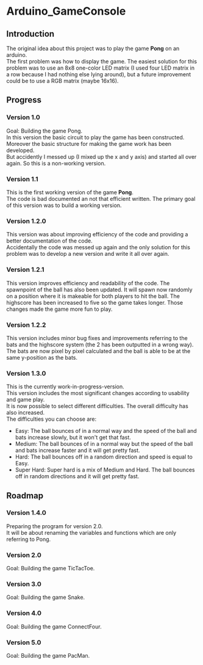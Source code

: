 # Arduino_GameConsole

## Introduction
The original idea about this project was to play the game **Pong** on an arduino.  
The first problem was how to display the game. The easiest solution for this problem was to use an 8x8 one-color LED matrix (I used four LED matrix in a row because I had nothing else lying around), but a future improvement could be to use a RGB matrix (maybe 16x16).


## Progress

### Version 1.0
Goal: Building the game Pong.  
In this version the basic circuit to play the game has been constructed. Moreover the basic structure for making the game work has been developed.  
But accidently I messed up (I mixed up the x and y axis) and started all over again. So this is a non-working version.

### Version 1.1
This is the first working version of the game **Pong**.  
The code is bad documented an not that efficient written. The primary goal of this version was to build a working version.

### Version 1.2.0
This version was about improving efficiency of the code and providing a better documentation of the code.  
Accidentally the code was messed up again and the only solution for this problem was to develop a new version and write it all over again.

### Version 1.2.1
This version improves efficiency and readability of the code. The spawnpoint of the ball has also been updated. It will spawn now randomly on a position where it is makeable for both players to hit the ball. The highscore has been increased to five so the game takes longer. Those changes made the game more fun to play.

### Version 1.2.2
This version includes minor bug fixes and improvements referring to the bats and the highscore system (the 2 has been outputted in a wrong way). The bats are now pixel by pixel calculated and the ball is able to be at the same y-position as the bats.

### Version 1.3.0
This is the currently work-in-progress-version.  
This version includes the most significant changes according to usability and game play.  
It is now possible to select different difficulties. The overall difficulty has also increased.  
The difficulties you can choose are:    
- Easy: The ball bounces of in a normal way and the speed of the ball and bats increase slowly, but it won't get that fast.
- Medium: The ball bounces of in a normal way but the speed of the ball and bats increase faster and it will get pretty fast.
- Hard: The ball bounces off in a random direction and speed is equal to Easy.
- Super Hard: Super hard is a mix of Medium and Hard. The ball bounces off in random directions and it will get pretty fast.

## Roadmap

### Version 1.4.0
Preparing the program for version 2.0.  
It will be about renaming the variables and functions which are only referring to Pong.

### Version 2.0
Goal: Building the game TicTacToe.

### Version 3.0
Goal: Building the game Snake.

### Version 4.0
Goal: Building the game ConnectFour.

### Version 5.0
Goal: Building the game PacMan.

